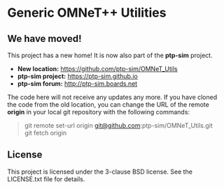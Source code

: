
Generic OMNeT++ Utilities
===============================

We have moved!
---------------------

This project has a new home!
It is now also part of the **ptp-sim** project.

- __New location:__ https://github.com/ptp-sim/OMNeT_Utils
- __ptp-sim project:__ https://ptp-sim.github.io
- __ptp-sim forum:__ http://ptp-sim.boards.net

The code here will not receive any updates any more.
If you have cloned the code from the old location, you can change the URL of the remote __origin__ in your local git repository with the following commands:

> git remote set-url origin git@github.com:ptp-sim/OMNeT_Utils.git  
> git fetch origin

License
---------------------

This project is licensed under the 3-clause BSD license. See the LICENSE.txt file for details.

